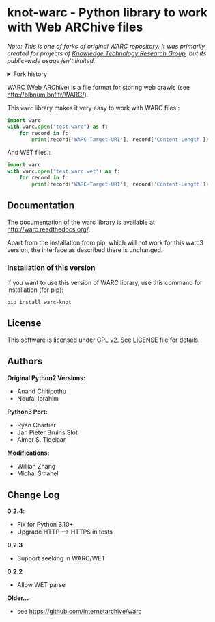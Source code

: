 # knot-warc - Python library to work with Web ARChive files

*Note: This is one of forks of original WARC repository. It was primarily created for projects of [Knowledge Technology Research Group](https://knot.fit.vutbr.cz/), but its public-wide usage isn't limited.*
<details>
<summary>Fork history</summary>

1. https://github.com/internetarchive/warc (original Python 2 library)
2. https://github.com/recrm/warc3 (Python 3 port)
3. https://github.com/jpbruinsslot/warc3 (Python 3 port)
4. https://github.com/Willian-Zhang/warc3 (WET support)
</details>

WARC (Web ARChive) is a file format for storing web crawls (see http://bibnum.bnf.fr/WARC/).

This `warc` library makes it very easy to work with WARC files.:
```python
import warc
with warc.open("test.warc") as f:
    for record in f:
        print(record['WARC-Target-URI'], record['Content-Length'])
```

And WET files.:
```python
import warc
with warc.open("test.warc.wet") as f:
    for record in f:
        print(record['WARC-Target-URI'], record['Content-Length'])
```

## Documentation

The documentation of the warc library is available at http://warc.readthedocs.org/.

Apart from the installation from pip, which will not work for this warc3 version, the
interface as described there is unchanged.

### Installation of this version

If you want to use this version of WARC library, use this command for installation (for pip):
```shell
pip install warc-knot
```

## License

This software is licensed under GPL v2. See [LICENSE](http://github.com/internetarchive/warc/blob/master/LICENSE) file for details.

## Authors

**Original Python2 Versions:**
- Anand Chitipothu
- Noufal Ibrahim

**Python3 Port:**
- Ryan Chartier 
- Jan Pieter Bruins Slot
- Almer S. Tigelaar

**Modifications:**
- Willian Zhang
- Michal Šmahel

## Change Log

**0.2.4**:
- Fix for Python 3.10+
- Upgrade HTTP --> HTTPS in tests

**0.2.3**
- Support seeking in WARC/WET

**0.2.2**
- Allow WET parse

**Older...**
- see https://github.com/internetarchive/warc
